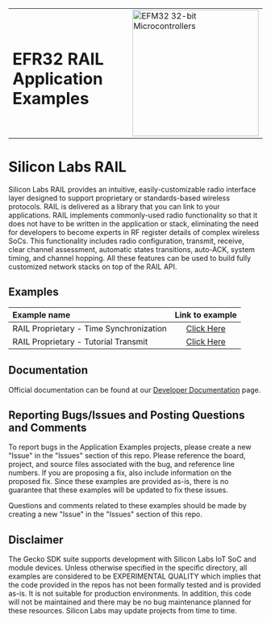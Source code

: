 <table border="0">
  <tr>
    <td align="left" valign="middle">
    <h1>EFR32 RAIL Application Examples</h1>
  </td>
  <td align="left" valign="middle">
    <a href="https://www.silabs.com/wireless/proprietary">
      <img src="http://pages.silabs.com/rs/634-SLU-379/images/WGX-transparent.png"  title="Silicon Labs Gecko and Wireless Gecko MCUs" alt="EFM32 32-bit Microcontrollers" width="250"/>
    </a>
  </td>
  </tr>
</table>

# Silicon Labs RAIL #

Silicon Labs RAIL provides an intuitive, easily-customizable radio interface layer designed to support proprietary or standards-based wireless protocols. RAIL is delivered as a library that you can link to your applications. RAIL implements commonly-used radio functionality so that it does not have to be written in the application or stack, eliminating the need for developers to become experts in RF register details of complex wireless SoCs. This functionality includes radio configuration, transmit, receive, clear channel assessment, automatic states transitions, auto-ACK, system timing, and channel hopping. All these features can be used to build fully customized network stacks on top of the RAIL API.

## Examples ##

| Example name | Link to example |
|:-------------|:---------------:|
| RAIL Proprietary - Time Synchronization | [Click Here](./rail_time_synchronization) |
| RAIL Proprietary - Tutorial Transmit | [Click Here](./rail_tutorial_transmit) |

## Documentation ##

Official documentation can be found at our [Developer Documentation](https://docs.silabs.com/rail/latest/) page.

## Reporting Bugs/Issues and Posting Questions and Comments ##

To report bugs in the Application Examples projects, please create a new "Issue" in the "Issues" section of this repo. Please reference the board, project, and source files associated with the bug, and reference line numbers. If you are proposing a fix, also include information on the proposed fix. Since these examples are provided as-is, there is no guarantee that these examples will be updated to fix these issues.

Questions and comments related to these examples should be made by creating a new "Issue" in the "Issues" section of this repo.

## Disclaimer ##

The Gecko SDK suite supports development with Silicon Labs IoT SoC and module devices. Unless otherwise specified in the specific directory, all examples are considered to be EXPERIMENTAL QUALITY which implies that the code provided in the repos has not been formally tested and is provided as-is.  It is not suitable for production environments.  In addition, this code will not be maintained and there may be no bug maintenance planned for these resources. Silicon Labs may update projects from time to time.

